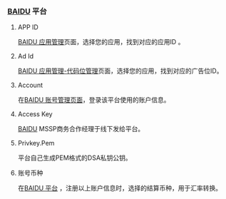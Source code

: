 ###   [BAIDU](http://mssp.baidu.com/) 平台
1. APP ID

    [BAIDU 应用管理](https://mssp.baidu.com/app/static/main.html/app/list)页面，选择您的应用，找到对应的应用ID 。

2. Ad Id

   [BAIDU 应用管理-代码位管理](https://mssp.baidu.com/app/static/main.html/slot/list)页面，选择您的应用，找到对应的广告位ID。

3. Account 

   在[BAIDU 账号管理页面](https://mssp.baidu.com/app/static/main.html/account/list)，登录该平台使用的账户信息。

4. Access Key 

   [BAIDU](http://mssp.baidu.com/) MSSP商务合作经理于线下发给平台。

5. Privkey.Pem 

    平台自己生成PEM格式的DSA私钥公钥。

6. 账号币种

   在[BAIDU 平台](https://mssp.baidu.com/app/static/main.html/finance/payment/list) ，注册以上账户信息时，选择的结算币种，用于汇率转换。
